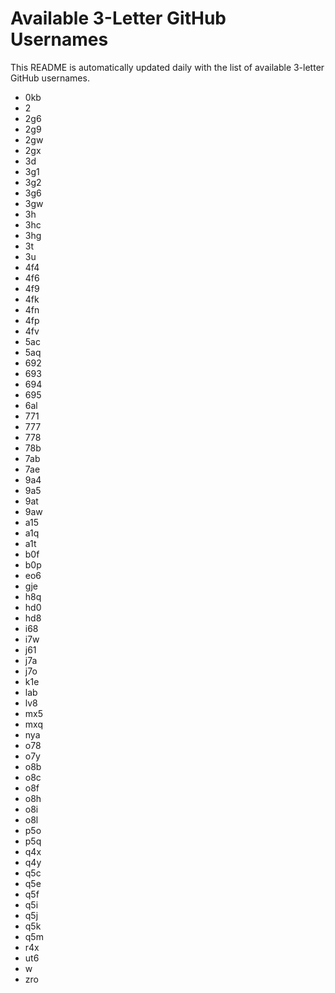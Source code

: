 # Available 3-Letter GitHub Usernames

This README is automatically updated daily with the list of available 3-letter GitHub usernames.

- 0kb
- 2
- 2g6
- 2g9
- 2gw
- 2gx
- 3d
- 3g1
- 3g2
- 3g6
- 3gw
- 3h
- 3hc
- 3hg
- 3t
- 3u
- 4f4
- 4f6
- 4f9
- 4fk
- 4fn
- 4fp
- 4fv
- 5ac
- 5aq
- 692
- 693
- 694
- 695
- 6al
- 771
- 777
- 778
- 78b
- 7ab
- 7ae
- 9a4
- 9a5
- 9at
- 9aw
- a15
- a1q
- a1t
- b0f
- b0p
- eo6
- gje
- h8q
- hd0
- hd8
- i68
- i7w
- j61
- j7a
- j7o
- k1e
- lab
- lv8
- mx5
- mxq
- nya
- o78
- o7y
- o8b
- o8c
- o8f
- o8h
- o8i
- o8l
- p5o
- p5q
- q4x
- q4y
- q5c
- q5e
- q5f
- q5i
- q5j
- q5k
- q5m
- r4x
- ut6
- w
- zro
